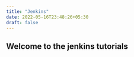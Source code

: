 ```yaml
---
title: "Jenkins"
date: 2022-05-16T23:48:26+05:30
draft: false
---
```


## Welcome to the jenkins tutorials


